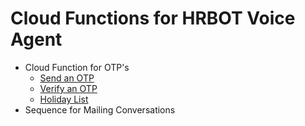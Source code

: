 #                                    Cloud Functions for HRBOT Voice Agent

* Cloud Function for OTP's
  * [Send an OTP]( https://github.com/GeetaKrishna/HRBOTCloud-Functions/blob/master/sendOTP.js )
  * [Verify an OTP](https://github.com/GeetaKrishna/HRBOTCloud-Functions/blob/master/verifyOTP.js)
  * [Holiday List](https://github.com/GeetaKrishna/HRBOTCloud-Functions/blob/master/holidays.js)
* Sequence for Mailing Conversations
